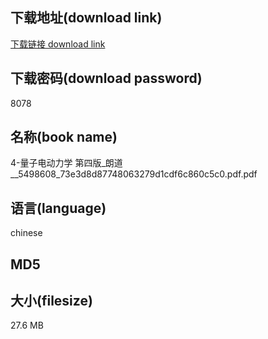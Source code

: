 ## 下载地址(download link)
[下载链接 download link](https://tutu365.netlify.app/?s=4-%E9%87%8F%E5%AD%90%E7%94%B5%E5%8A%A8%E5%8A%9B%E5%AD%A6+%E7%AC%AC%E5%9B%9B%E7%89%88_%E6%9C%97%E9%81%93__5498608_73e3d8d87748063279d1cdf6c860c5c0.pdf)

## 下载密码(download password)
8078

## 名称(book name)
4-量子电动力学 第四版_朗道__5498608_73e3d8d87748063279d1cdf6c860c5c0.pdf.pdf

## 语言(language)
chinese

## MD5


## 大小(filesize)
27.6 MB
